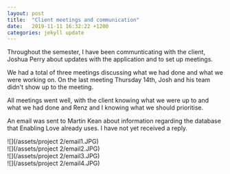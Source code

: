 ```yaml
---
layout: post
title:  "Client meetings and communication"
date:   2019-11-11 16:32:22 +1200
categories: jekyll update
---
```

Throughout the semester, I have been communticating with the client, Joshua Perry about updates with the application and to set up meetings.

We had a total of three meetings discussing what we had done and what we were working on. On the last meeting Thursday 14th, Josh and his team didn't show up to the meeting.

All meetings went well, with the client knowing what we were up to and what we had done and Renz and I knowing what we should prioritise.

An email was sent to Martin Kean about information regarding the database that Enabling Love already uses. I have not yet received a reply.


![](/assets/project 2/email1.JPG)
<br>
![](/assets/project 2/email2.JPG)
<br>
![](/assets/project 2/email3.JPG)
<br>
![](/assets/project 2/email4.JPG)



